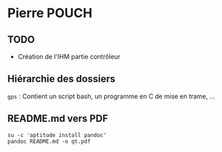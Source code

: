 Pierre POUCH
============

TODO
----

- Création de l'IHM partie contrôleur

Hiérarchie des dossiers
----------------------
`gps` 
:   Contient un script bash, un programme en C de mise en trame, ...

README.md vers PDF
------------------
	su -c 'aptitude install pandoc' 
	pandoc README.md -o qt.pdf


